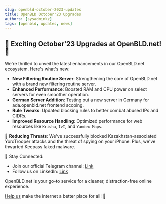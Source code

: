```yaml
---
slug: openbld-october-2023-updates
title: OpenBLD October'23 Upgrades
authors: [sysadminkz]
tags: [openbld, updates, news]
---
```

## 🚀 Exciting October'23 Upgrades at OpenBLD.net! 🚀

We're thrilled to unveil the latest enhancements in our OpenBLD.net ecosystem. Here's what's new:

- **New Filtering Routine Server**: Strengthening the core of OpenBLD.net with a brand new filtering routine server.
- **Enhanced Performance**: Boosted RAM and CPU power on select servers for even smoother operation.
- **German Server Addition**: Testing out a new server in Germany for ada.openbld.net frontend scoping.
- **Rule Tweaks**: Updated blocking rules to better combat abused IPs and CIDRs.
- **Improved Resource Handling**: Optimized performance for web resources like `Krisha`, `IvI`, and `Yandex Maps`.

🚫 **Reducing Threats**: We've successfully blocked Kazakhstan-associated YoroTrooper attacks and the threat of spying on your iPhone. Plus, we've thwarted Keepass faked malware.

📣 Stay Connected:
- Join our official Telegram channel: [Link](https://t.me/openbld)
- Follow us on LinkedIn: [Link](https://www.linkedin.com/company/openbld)

OpenBLD.net is your go-to service for a cleaner, distraction-free online experience.

[Help us](/docs/donation) make the internet a better place for all! 💪
